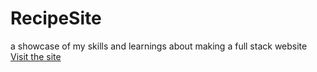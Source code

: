 # RecipeSite
a showcase of my skills and learnings about making a full stack website
[Visit the site](https://www.peders.me/home.html)
